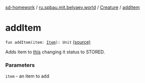 [sd-homework](../../index.md) / [ru.spbau.mit.belyaev.world](../index.md) / [Creature](index.md) / [addItem](.)

# addItem

`fun addItem(item: `[`Item`](../-item/index.md)`): Unit` [(source)](https://github.com/StasBel/sd-homework/blob/Roguelike/src/main/kotlin/ru/spbau/mit/belyaev/world/Creature.kt#L106)

Adds item to [this](index.md) changing it status to STORED.

### Parameters

`item` - an item to add